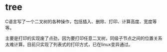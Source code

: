 # tree
C语言写了一个二叉树的各种操作，包括插入、删除、打印、计算高度、宽度等等。

主要是打印的实现废了点劲，因为要打印任意二叉树，同级子节点之间的位置关系太难计算。目前只实现了列表式的打印方式，已在linux变异通过。
